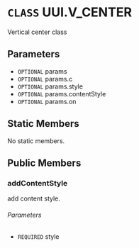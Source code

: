 # `CLASS` UUI.V_CENTER
Vertical center class

## Parameters
* `OPTIONAL` params 
* `OPTIONAL` params.c 
* `OPTIONAL` params.style 
* `OPTIONAL` params.contentStyle 
* `OPTIONAL` params.on 

## Static Members
No static members.

## Public Members

### addContentStyle
add content style.
###### Parameters
* `REQUIRED` style
